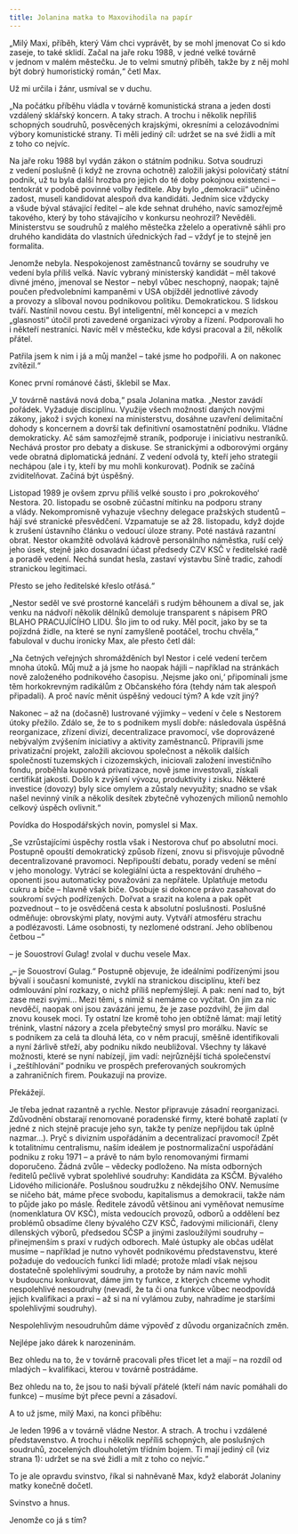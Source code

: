 ```yaml
---
title: Jolanina matka to Maxovihodila na papír
---
```


„Milý Maxi, příběh, který Vám chci vyprávět, by se mohl jmenovat Co si kdo zaseje, to také sklidí. Začal na jaře roku 1988, v jedné velké továrně v jednom v malém městečku. Je to velmi smutný příběh, takže by z něj mohl být dobrý humoristický román,“ četl Max.

Už mi určila i žánr, usmíval se v duchu.

„Na počátku příběhu vládla v továrně komunistická strana a jeden dosti vzdálený sklářský koncern. A taky strach. A trochu i několik nepříliš schopných soudruhů, posvěcených krajskými, okresními a celozávodními výbory komunistické strany. Ti měli jediný cíl: udržet se na své židli a mít z toho co nejvíc.

Na jaře roku 1988 byl vydán zákon o státním podniku. Sotva soudruzi z vedení poslušně (i když ne zrovna ochotně) založili jakýsi polovičatý státní podnik, už tu byla další hrozba pro jejich do té doby pokojnou existenci – tentokrát v podobě povinné volby ředitele. Aby bylo „demokracii“ učiněno zadost, museli kandidovat alespoň dva kandidáti. Jedním sice vždycky a všude býval stávající ředitel – ale kde sehnat druhého, navíc samozřejmě takového, který by toho stávajícího v konkursu neohrozil? Nevěděli. Ministerstvu se soudruhů z malého městečka zželelo a operativně sáhli pro druhého kandidáta do vlastních úřednických řad – vždyť je to stejně jen formalita.

Jenomže nebyla. Nespokojenost zaměstnanců továrny se soudruhy ve vedení byla příliš velká. Navíc vybraný ministerský kandidát – měl takové divné jméno, jmenoval se Nestor – nebyl vůbec neschopný, naopak; tajně poučen předvolebními kampaněmi v USA objížděl jednotlivé závody a provozy a sliboval novou podnikovou politiku. Demokratickou. S lidskou tváří. Nastínil novou cestu. Byl inteligentní, měl koncepci a v mezích „glasnosti“ útočil proti zavedené organizaci výroby a řízení. Podporovali ho i někteří nestraníci. Navíc měl v městečku, kde kdysi pracoval a žil, několik přátel.

Patřila jsem k nim i já a můj manžel – také jsme ho podpořili. A on nakonec zvítězil.“

Konec první románové části, šklebil se Max.

„V továrně nastává nová doba,“ psala Jolanina matka. „Nestor zavádí pořádek. Vyžaduje disciplínu. Využije všech možností daných novými zákony, jakož i svých konexí na ministerstvu, dosáhne uzavření delimitační dohody s koncernem a dovrší tak definitivní osamostatnění podniku. Vládne demokraticky. Ač sám samozřejmě straník, podporuje i iniciativu nestraníků. Nechává prostor pro debaty a diskuse. Se stranickými a odborovými orgány vede obratná diplomatická jednání. Z vedení odvolá ty, kteří jeho strategii nechápou (ale i ty, kteří by mu mohli konkurovat). Podnik se začíná zviditelňovat. Začíná být úspěšný.

Listopad 1989 je ovšem zprvu příliš velké sousto i pro ‚pokrokového‘ Nestora. 20. listopadu se osobně zúčastní mítinku na podporu strany a vlády. Nekompromisně vyhazuje všechny delegace pražských studentů – hájí své stranické přesvědčení. Vzpamatuje se až 28. listopadu, když dojde k zrušení ústavního článku o vedoucí úloze strany. Poté nastává razantní obrat. Nestor okamžitě odvolává kádrově personálního náměstka, ruší celý jeho úsek, stejně jako dosavadní účast předsedy CZV KSČ v ředitelské radě a poradě vedení. Nechá sundat hesla, zastaví výstavbu Síně tradic, zahodí stranickou legitimaci.

Přesto se jeho ředitelské křeslo otřásá.“

„Nestor seděl ve své prostorné kanceláři s rudým běhounem a díval se, jak venku na nádvoří několik dělníků demoluje transparent s nápisem PRO BLAHO PRACUJÍCÍHO LIDU. Šlo jim to od ruky. Měl pocit, jako by se ta pojízdná židle, na které se nyní zamyšleně pootáčel, trochu chvěla,“ fabuloval v duchu ironicky Max, ale přesto četl dál:

„Na četných veřejných shromážděních byl Nestor i celé vedení terčem mnoha útoků. Můj muž a já jsme ho naopak hájili – například na stránkách nově založeného podnikového časopisu. ‚Nejsme jako oni,‘ připomínali jsme těm horkokrevným radikálům z Občanského fóra (tehdy nám tak alespoň připadali). A proč navíc měnit úspěšný vedoucí tým? A kde vzít jiný?

Nakonec – až na (dočasně) lustrované výjimky – vedení v čele s Nestorem útoky přežilo. Zdálo se, že to s podnikem myslí dobře: následovala úspěšná reorganizace, zřízení divizí, decentralizace pravomocí, vše doprovázené nebývalým zvýšením iniciativy a aktivity zaměstnanců. Přípravili jsme privatizační projekt, založili akciovou společnost a několik dalších společností tuzemských i cizozemských, iniciovali založení investičního fondu, proběhla kuponová privatizace, nově jsme investovali, získali certifikát jakosti. Došlo k zvýšení vývozu, produktivity i zisku. Některé investice (dovozy) byly sice omylem a zůstaly nevyužity; snadno se však našel nevinný viník a několik desítek zbytečně vyhozených milionů nemohlo celkový úspěch ovlivnit.“

Povídka do Hospodářských novin, pomyslel si Max.

„Se vzrůstajícími úspěchy rostla však i Nestorova chuť po absolutní moci. Postupně opouští demokratický způsob řízení, znovu si přisvojuje původně decentralizované pravomoci. Nepřipouští debatu, porady vedení se mění v jeho monology. Vytrácí se kolegiální úcta a respektování druhého – oponenti jsou automaticky považováni za nepřátele. Uplatňuje metodu cukru a biče – hlavně však biče. Osobuje si dokonce právo zasahovat do soukromí svých podřízených. Dořvat a srazit na kolena a pak opět pozvednout – to je osvědčená cesta k absolutní poslušnosti. Poslušné odměňuje: obrovskými platy, novými auty. Vytváří atmosféru strachu a podlézavosti. Láme osobnosti, ty nezlomené odstraní. Jeho oblíbenou četbou –“

– je Souostroví Gulag! zvolal v duchu vesele Max.

„– je Souostroví Gulag.“ Postupně objevuje, že ideálními podřízenými jsou bývalí i současní komunisté, zvyklí na stranickou disciplínu, kteří bez odmlouvání plní rozkazy, o nichž příliš nepřemýšlejí. A pak: není nad to, být zase mezi svými… Mezi těmi, s nimiž si nemáme co vyčítat. On jim za nic nevděčí, naopak oni jsou zavázáni jemu, že je zase pozdvihl, že jim dal znovu kousek moci. Ty ostatní lze kromě toho jen obtížně lámat: mají letitý trénink, vlastní názory a zcela přebytečný smysl pro morálku. Navíc se s podnikem za celá ta dlouhá léta, co v něm pracují, směšně identifikovali a nyní žárlivě střeží, aby podniku nikdo neubližoval. Všechny ty lákavé možnosti, které se nyní nabízejí, jim vadí: nejrůznější tichá společenství i „zeštíhlování“ podniku ve prospěch preferovaných soukromých a zahraničních firem. Poukazují na provize.

Překážejí.

Je třeba jednat razantně a rychle. Nestor připravuje zásadní reorganizaci. Zdůvodnění obstarají renomované poradenské firmy, které bohatě zaplatí (v jedné z nich stejně pracuje jeho syn, takže ty peníze nepřijdou tak úplně nazmar…). Pryč s divizním uspořádáním a decentralizací pravomocí! Zpět k totalitnímu centralismu, naším ideálem je postnormalizační uspořádání podniku z roku 1971 – a právě to nám bylo renomovanými firmami doporučeno. Žádná zvůle – vědecky podloženo. Na místa odborných ředitelů pečlivě vybrat spolehlivé soudruhy: Kandidáta za KSČM. Bývalého Lidového milicionáře. Poslušnou soudružku z někdejšího ONV. Nemusíme se ničeho bát, máme přece svobodu, kapitalismus a demokracii, takže nám to půjde jako po másle. Ředitele závodů většinou ani vyměňovat nemusíme (nomenklatura OV KSČ), místa vedoucích provozů, odborů a oddělení bez problémů obsadíme členy bývalého CZV KSČ, řadovými milicionáři, členy dílenských výborů, předsedou SČSP a jinými zasloužilými soudruhy – přinejmenším s praxí v rudých odborech. Malé ústupky ale občas udělat musíme – například je nutno vyhovět podnikovému představenstvu, které požaduje do vedoucích funkcí lidi mladé; protože mladí však nejsou dostatečně spolehlivými soudruhy, a protože by nám navíc mohli v budoucnu konkurovat, dáme jim ty funkce, z kterých chceme vyhodit nespolehlivé nesoudruhy (nevadí, že ta či ona funkce vůbec neodpovídá jejich kvalifikaci a praxi – až si na ní vylámou zuby, nahradíme je staršími spolehlivými soudruhy).

Nespolehlivým nesoudruhům dáme výpověď z důvodu organizačních změn.

Nejlépe jako dárek k narozeninám.

Bez ohledu na to, že v továrně pracovali přes třicet let a mají – na rozdíl od mladých – kvalifikaci, kterou v továrně postrádáme.

Bez ohledu na to, že jsou to naši bývalí přátelé (kteří nám navíc pomáhali do funkce) – musíme být přece pevní a zásadoví.

A to už jsme, milý Maxi, na konci příběhu:

Je leden 1996 a v továrně vládne Nestor. A strach. A trochu i vzdálené představenstvo. A trochu i několik nepříliš schopných, ale poslušných soudruhů, zocelených dlouholetým třídním bojem. Ti mají jediný cíl (viz strana 1): udržet se na své židli a mít z toho co nejvíc.“

To je ale opravdu svinstvo, říkal si nahněvaně Max, když elaborát Jolaniny matky konečně dočetl.

Svinstvo a hnus.

Jenomže co já s tím?
